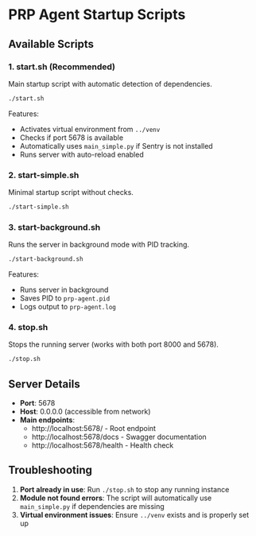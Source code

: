 # PRP Agent Startup Scripts

## Available Scripts

### 1. **start.sh** (Recommended)
Main startup script with automatic detection of dependencies.

```bash
./start.sh
```

Features:
- Activates virtual environment from `../venv`
- Checks if port 5678 is available
- Automatically uses `main_simple.py` if Sentry is not installed
- Runs server with auto-reload enabled

### 2. **start-simple.sh**
Minimal startup script without checks.

```bash
./start-simple.sh
```

### 3. **start-background.sh**
Runs the server in background mode with PID tracking.

```bash
./start-background.sh
```

Features:
- Runs server in background
- Saves PID to `prp-agent.pid`
- Logs output to `prp-agent.log`

### 4. **stop.sh**
Stops the running server (works with both port 8000 and 5678).

```bash
./stop.sh
```

## Server Details

- **Port**: 5678
- **Host**: 0.0.0.0 (accessible from network)
- **Main endpoints**:
  - http://localhost:5678/ - Root endpoint
  - http://localhost:5678/docs - Swagger documentation
  - http://localhost:5678/health - Health check

## Troubleshooting

1. **Port already in use**: Run `./stop.sh` to stop any running instance
2. **Module not found errors**: The script will automatically use `main_simple.py` if dependencies are missing
3. **Virtual environment issues**: Ensure `../venv` exists and is properly set up